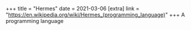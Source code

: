 +++
title = "Hermes"
date = 2021-03-06
[extra]
link = "https://en.wikipedia.org/wiki/Hermes_(programming_language)"
+++
A programming language


